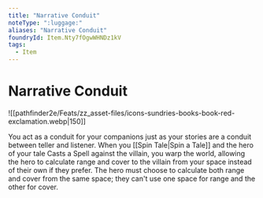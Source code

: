 ```yaml
---
title: "Narrative Conduit"
noteType: ":luggage:"
aliases: "Narrative Conduit"
foundryId: Item.Nty7fOgwWHNDz1kV
tags:
  - Item
---
```


# Narrative Conduit
![[pathfinder2e/Feats/zz_asset-files/icons-sundries-books-book-red-exclamation.webp|150]]

You act as a conduit for your companions just as your stories are a conduit between teller and listener. When you [[Spin Tale|Spin a Tale]] and the hero of your tale Casts a Spell against the villain, you warp the world, allowing the hero to calculate range and cover to the villain from your space instead of their own if they prefer. The hero must choose to calculate both range and cover from the same space; they can't use one space for range and the other for cover.
